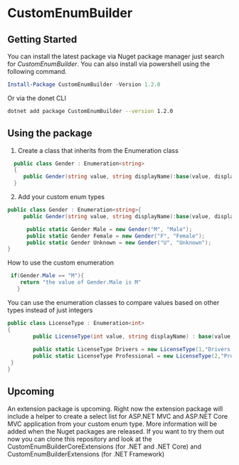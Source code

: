 # CustomEnumBuilder

## Getting Started
You can install the latest package via Nuget package manager just search for *CustomEnumBuilder*. You can also install via powershell using the following command.

```powershell
Install-Package CustomEnumBuilder -Version 1.2.0
```
Or via the donet CLI

```bash
dotnet add package CustomEnumBuilder --version 1.2.0
```

## Using the package

1. Create a class that inherits from the Enumeration<T> class 

```csharp
  public class Gender : Enumeration<string>
  {
     public Gender(string value, string displayName):base(value, displayName){}
  }
```
2. Add your custom enum types

```csharp
public class Gender : Enumeration<string>{
     public Gender(string value, string displayName):base(value, displayName){}

      public static Gender Male = new Gender("M", "Male");
      public static Gender Female = new Gender("F", "Female");
      public static Gender Unknown = new Gender("U", "Unknown");
}
```
How to use the custom enumeration
 ```csharp
  if(Gender.Male == "M"){ 
     return "the value of Gender.Male is M" 
    }
  ```
You can use the enumeration classes to compare values based on other types instead of just integers
```csharp
public class LicenseType : Enumeration<int>
{
        public LicenseType(int value, string displayName) : base(value, displayName) {   }
       
        public static LicenseType Drivers = new LicenseType(1,"Drivers Or State IDs");
        public static LicenseType Professional = new LicenseType(2,"Professional");        
 }
}
```
## Upcoming
An extension package is upcoming. Right now the extension package will include a helper to create a select list for ASP.NET MVC and ASP.NET Core MVC application from your custom enum type. More information will be added when the Nuget packages are released. If you want to try them out now you can clone this repository and look at the CustomEnumBuilderCoreExtensions (for .NET and .NET Core) and CustomEnumBuilderExtensions (for .NET Framework)
